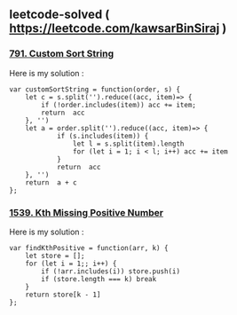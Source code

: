## leetcode-solved ( https://leetcode.com/kawsarBinSiraj )

### <a href="https://leetcode.com/problems/custom-sort-string/" target="_blank"> 791. Custom Sort String<a/>
Here is my solution : 
```
var customSortString = function(order, s) {
    let c = s.split('').reduce((acc, item)=> {
        if (!order.includes(item)) acc += item;
        return  acc
    }, '')
    let a = order.split('').reduce((acc, item)=> {
            if (s.includes(item)) {
                let l = s.split(item).length
                for (let i = 1; i < l; i++) acc += item
            }
            return  acc
    }, '')
    return  a + c
}; 
 ```
                                      
### <a href="https://leetcode.com/problems/custom-sort-string/" target="_blank"> 1539. Kth Missing Positive Number<a/>
    
Here is my solution : 
```
var findKthPositive = function(arr, k) {
    let store = [];
    for (let i = 1;; i++) {
        if (!arr.includes(i)) store.push(i)
        if (store.length === k) break
    }
    return store[k - 1]
};
 ```
